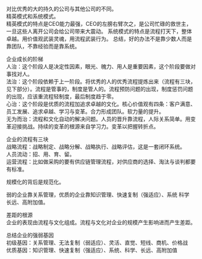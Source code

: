 对比优秀的大的持久的公司与其他公司的不同。  
精英模式和系统模式。  
精英模式的特点是CEO能力最强，CEO的左膀右臂次之，是公司忙碌的救世主，一旦这些人离开公司会给公司带来大震动。
系统模式的特点是流程打天下，整体卓越。用价值观武装灵魂，用流程武装行为。
总结，好的办法不是靠少数人而是靠团队，不靠经验而是靠系统。  

企业成长的阶梯    
人治：这个阶段人是决定性因素，眼光、魄力、用人是重要因素，这个阶段要做对事找对人。  
法治：这个阶段依赖于上一阶段。将优秀的人的优秀流程提炼出来（流程有三块，见下部分）。流程是管事的，制度是管人的。流程预防问题的出现，制度惩罚问题的出现，应该重流程轻制度，最后制度趋于零。  
心治：这个阶段是优质的流程加追求卓越的文化。核心价值观有四条：客户满意、员工发展、追求卓越、学习与变革。合力形成团队。软力量的提升。  
无为而治：流程和文化自动的解决问题。人员的晋升靠流程，人际关系简单。用变革迎接挑战。持续的变革的根源来自学习力。变革以把握转折点。  

企业的流程有三块  
战略流程：战略制定、战略分解、战略执行、战略评估，这是一套闭环系统。  
人员流动：招、用、育、留。  
运营流程：比如做采购的要有供应链管理流程，对供应商的选择、淘汰与谈判都要有标准。  

规模化的背后是规范化。  

弱的企业靠关系管理，优质的企业靠知识管理、快速复制（强适应）、系统 科学 长远、高附加值。  

差距的根源  
企业的表现由流程与文化组成。流程与文化对企业的规模产生影响进而产生差距。

总结企业的强弱基因  
初级基因：关系管理、无法复制（弱适应）、灵活、直觉、短线、商机、价格战  
优质基因：知识管理、快速复制（强适应）、系统、科学、长远、高附加值  


